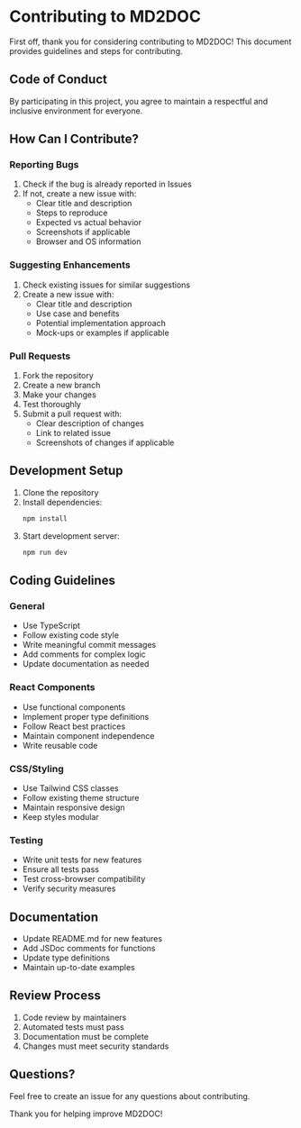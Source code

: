 # Contributing to MD2DOC

First off, thank you for considering contributing to MD2DOC! This document provides guidelines and steps for contributing.

## Code of Conduct

By participating in this project, you agree to maintain a respectful and inclusive environment for everyone.

## How Can I Contribute?

### Reporting Bugs

1. Check if the bug is already reported in Issues
2. If not, create a new issue with:
   - Clear title and description
   - Steps to reproduce
   - Expected vs actual behavior
   - Screenshots if applicable
   - Browser and OS information

### Suggesting Enhancements

1. Check existing issues for similar suggestions
2. Create a new issue with:
   - Clear title and description
   - Use case and benefits
   - Potential implementation approach
   - Mock-ups or examples if applicable

### Pull Requests

1. Fork the repository
2. Create a new branch
3. Make your changes
4. Test thoroughly
5. Submit a pull request with:
   - Clear description of changes
   - Link to related issue
   - Screenshots of changes if applicable

## Development Setup

1. Clone the repository
2. Install dependencies:
   ```bash
   npm install
   ```
3. Start development server:
   ```bash
   npm run dev
   ```

## Coding Guidelines

### General

- Use TypeScript
- Follow existing code style
- Write meaningful commit messages
- Add comments for complex logic
- Update documentation as needed

### React Components

- Use functional components
- Implement proper type definitions
- Follow React best practices
- Maintain component independence
- Write reusable code

### CSS/Styling

- Use Tailwind CSS classes
- Follow existing theme structure
- Maintain responsive design
- Keep styles modular

### Testing

- Write unit tests for new features
- Ensure all tests pass
- Test cross-browser compatibility
- Verify security measures

## Documentation

- Update README.md for new features
- Add JSDoc comments for functions
- Update type definitions
- Maintain up-to-date examples

## Review Process

1. Code review by maintainers
2. Automated tests must pass
3. Documentation must be complete
4. Changes must meet security standards

## Questions?

Feel free to create an issue for any questions about contributing.

Thank you for helping improve MD2DOC!